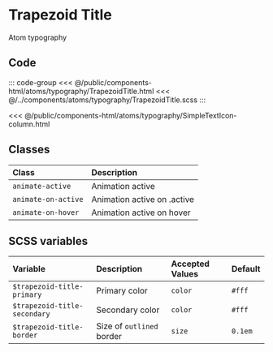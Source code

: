 # Trapezoid Title
<Badge type="tip">Atom</Badge> <Badge type="info">typography</Badge>

## Code

<div class="dev-section">
    <!--@include: ../../public/components-html/atoms/typography/TrapezoidTitle.html -->
</div>

::: code-group
<<< @/public/components-html/atoms/typography/TrapezoidTitle.html
<<< @/../components/atoms/typography/TrapezoidTitle.scss
:::

<div class="dev-section">
    <!--@include: ../../public/components-html/atoms/typography/TrapezoidTitle.html -->
</div>

<<< @/public/components-html/atoms/typography/SimpleTextIcon-column.html

## Classes

| Class                          | Description                 |
|:-------------------------------|:----------------------------|
| `animate-active`               | Animation active            |
| `animate-on-active`            | Animation active on .active |
| `animate-on-hover`             | Animation active on hover   |


## SCSS variables

| Variable                     | Description               | Accepted Values | Default |
|:-----------------------------|:--------------------------|:----------------|:--------|
| `$trapezoid-title-primary`   | Primary color             | `color`         | `#fff`  |
| `$trapezoid-title-secondary` | Secondary color           | `color`         | `#fff`  |
| `$trapezoid-title-border`    | Size of `outlined` border | `size`          | `0.1em` |

<style lang="scss">
@import "docs/theme.scss";

$trapezoid-title-primary: $primary-color;
$trapezoid-title-secondary: $secondary-color;
$trapezoid-title-border: 0.2em;

@import "components/atoms/typography/TrapezoidTitle.scss";
</style>